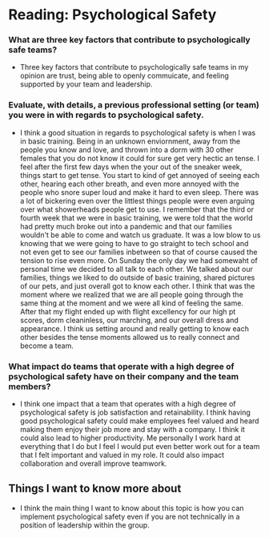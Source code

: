 # Reading: Psychological Safety

### What are three key factors that contribute to psychologically safe teams?
- Three key factors that contribute to psychologically safe teams in my opinion are trust, being able to openly commuicate, and feeling supported by your team and leadership.

### Evaluate, with details, a previous professional setting (or team) you were in with regards to psychological safety.
- I think a good situation in regards to psychological safety is when I was in basic training. Being in an unknown enviornment, away from the people you know and love, and thrown into a dorm with 30 other females that you do not know it could for sure get very hectic an tense. I feel after the first few days when the your out of the sneaker week, things start to get tense. You start to kind of get annoyed of seeing each other, hearing each other breath, and even more annoyed with the people who snore super loud and make it hard to even sleep. There was a lot of bickering even over the littlest things people were even arguing over what showerheads people get to use. I remember that the third or fourth week that we were in basic training, we were told that the world had pretty much broke out into a pandemic and that our families wouldn't be able to come and watch us graduate. It was a low blow to us knowing that we were going to have to go straight to tech school and not even get to see our families inbetween so that of course caused the tension to rise even more. On Sunday the only day we had somewaht of personal time we decided to all talk to each other. We talked about our families, things we liked to do outside of basic training, shared pictures of our pets, and just overall got to know each other. I think that was the moment where we realized that we are all people going through the same thing at the moment and we were all kind of feeling the same. After that my flight ended up with flight excellency for our high pt scores, dorm cleaninless, our marching, and our overall dress and appearance. I think us setting around and really getting to know each other besides the tense moments allowed us to really connect and become a team.

### What impact do teams that operate with a high degree of psychological safety have on their company and the team members?
- I think one impact that a team that operates with a high degree of psychological safety is job satisfaction and retainability. I think having good psychological safety could make employees feel valued and heard making them enjoy their job more and stay with a company. I think it could also lead to higher productivity. Me personally I work hard at everything that I do but I feel I would put even better work out for a team that I felt important and valued in my role. It could also impact collaboration and overall improve teamwork.

## Things I want to know more about
- I think the main thing I want to know about this topic is how you can implement psychological safety even if you are not technically in a position of leadership within the group.
